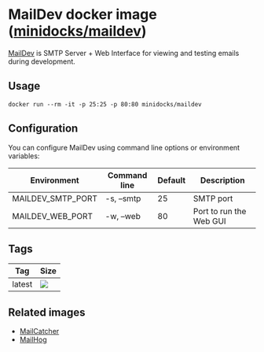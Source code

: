 MailDev docker image ([minidocks/maildev](https://hub.docker.com/r/minidocks/maildev))
======================================================================================

[MailDev](http://maildev.github.io/maildev/) is SMTP Server + Web Interface for
viewing and testing emails during development.

Usage
-----

```shell
docker run --rm -it -p 25:25 -p 80:80 minidocks/maildev
```

Configuration
-------------

You can configure MailDev using command line options or environment variables:

| Environment       | Command line | Default | Description             |
|-------------------|--------------|---------|-------------------------|
| MAILDEV_SMTP_PORT | -s, –smtp    | 25      | SMTP port               |
| MAILDEV_WEB_PORT  | -w, –web     | 80      | Port to run the Web GUI |

Tags
----

| Tag    | Size                                                                                                            |
|--------|-----------------------------------------------------------------------------------------------------------------|
| latest | ![](https://img.shields.io/docker/image-size/minidocks/maildev/latest?style=flat-square&logo=docker&label=size) |

Related images
--------------

-   [MailCatcher](https://github.com/minidocks/mailcatcher)
-   [MailHog](https://github.com/minidocks/mailhog)
